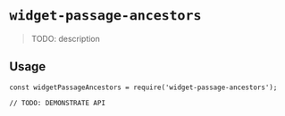 # `widget-passage-ancestors`

> TODO: description

## Usage

```
const widgetPassageAncestors = require('widget-passage-ancestors');

// TODO: DEMONSTRATE API
```
